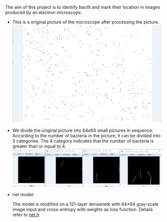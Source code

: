 
The aim of this project is to identify bacilli and mark their location in images produced by an electron microscope. 

* This is a original  picture of the microscope after processing the picture.
![](https://github.com/qjchen1972/dire/blob/master/img/gan.png)

* We divide the original picture into 64x64 small pictures in sequence. According to the number of bacteria in the picture, it can be divided into 5 categories. The 4 category indicates that the number of bacteria is greater than or equal to 4.
![](https://github.com/qjchen1972/dire/blob/master/img/gan64.png)

* net model:

  The model is modified on a 121-layer densenetk with 64*64 gray-scale image input and cross-entropy with weights as loss function. Details refer to [net.h](https://github.com/qjchen1972/dire/blob/master/Bacilli%20detection/net.h)
